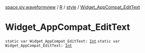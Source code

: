 [space.siy.waveformview](../../index.md) / [R](../index.md) / [style](index.md) / [Widget_AppCompat_EditText](./-widget_-app-compat_-edit-text.md)

# Widget_AppCompat_EditText

`static var Widget_AppCompat_EditText: `[`Int`](https://kotlinlang.org/api/latest/jvm/stdlib/kotlin/-int/index.html)
`static var Widget_AppCompat_EditText: `[`Int`](https://kotlinlang.org/api/latest/jvm/stdlib/kotlin/-int/index.html)